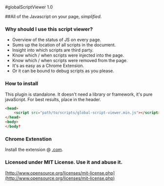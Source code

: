 #globalScriptViewer 1.0

##All of the Javascript on your page, *simplified*.

### Why should I use this script viewer?

* Overview of the status of JS on every page.
* Sums up the location of all scripts in the document.
* Insight into which scripts are third party.
* Know which / when scripts were injected into the page.
* Know which / when scripts were removed from the page.
* It's as easy as a Chrome Extension.
* Or it can be bound to debug scripts as you please.

### How to install

This plugin is standalone. It doesn't need a library or framework, it's pure javaScript. For best results, place in the header. 

```html
<head>
	<script src="path/to/scripts/global-script-viewer.min.js"></script>
</head>
<body>
</body?
```
### Chrome Extenstion
Install the extension @ [.com](.com).

### Licensed under MIT License. Use it and abuse it.
[http://www.opensource.org/licenses/mit-license.php](http://www.opensource.org/licenses/mit-license.php)